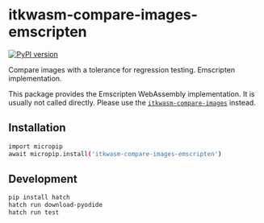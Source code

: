 # itkwasm-compare-images-emscripten

[![PyPI version](https://badge.fury.io/py/itkwasm-compare-images-emscripten.svg)](https://badge.fury.io/py/itkwasm-compare-images-emscripten)

Compare images with a tolerance for regression testing. Emscripten implementation.

This package provides the Emscripten WebAssembly implementation. It is usually not called directly. Please use the [`itkwasm-compare-images`](https://pypi.org/project/itkwasm-compare-images/) instead.


## Installation

```sh
import micropip
await micropip.install('itkwasm-compare-images-emscripten')
```

## Development

```sh
pip install hatch
hatch run download-pyodide
hatch run test
```
